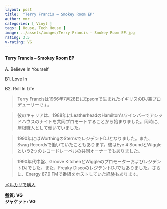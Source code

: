 ```yaml
---
layout: post
title:  "Terry Francis – Smokey Room EP"
author: mmr
categories: [ Vinyl ]
tags: [ House, Tech House ]
image: ../assets/images/Terry Francis – Smokey Room EP.jpg
rating: 3.5
v-rating: VG
---
```


#### Terry Francis – Smokey Room EP

A. Believe In Yourself

B1. Love In

B2. Roll In Life

> Terry Francisは1966年7月28日にEpsomで生まれたイギリスのDJ兼プロデューサーです。

> 彼のキャリアは、1988年にLeatherheadのHamilton'sワインバーでアシッドハウスのナイトを共同プロモートすることから始まりました。同時に、屋根職人として働いていました。

> 1990年にはWorthingのSternsでレジデントDJとなりました。また、Swag Recordsで働いていたこともあります。彼はEye 4 SoundとWiggleという2つのレコードレーベルの共同オーナーでもありました。

> 1990年代中盤、Groove KitchenとWiggleのプロモーターおよびレジデントDJでした。また、Freaky DiscoのレジデントDJでもありました。さらに、Energy 87.9 FMで番組をホストしていた経験もあります。


[メルカリで購入](https://jp.mercari.com/item/m15247506715)

<div class="mt-4 mb-4 d-flex align-items-center">
<strong class="mr-1">盤質: VG</strong>
</div>
<div class="mt-4 mb-4 d-flex align-items-center">
<strong class="mr-1">ジャケット: VG</strong>
</div>

